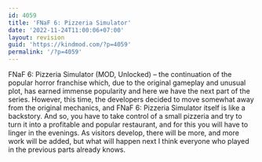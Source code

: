 ```yaml
---
id: 4059
title: 'FNaF 6: Pizzeria Simulator'
date: '2022-11-24T11:00:06+07:00'
layout: revision
guid: 'https://kindmod.com/?p=4059'
permalink: '/?p=4059'
---
```


FNaF 6: Pizzeria Simulator (MOD, Unlocked) – the continuation of the popular horror franchise which, due to the original gameplay and unusual plot, has earned immense popularity and here we have the next part of the series. However, this time, the developers decided to move somewhat away from the original mechanics, and FNaF 6: Pizzeria Simulator itself is like a backstory. And so, you have to take control of a small pizzeria and try to turn it into a profitable and popular restaurant, and for this you will have to linger in the evenings. As visitors develop, there will be more, and more work will be added, but what will happen next I think everyone who played in the previous parts already knows.